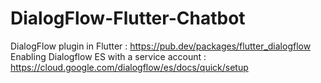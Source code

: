 # DialogFlow-Flutter-Chatbot
DialogFlow plugin in Flutter : https://pub.dev/packages/flutter_dialogflow <br />
Enabling Dialogflow ES with a service account : https://cloud.google.com/dialogflow/es/docs/quick/setup
